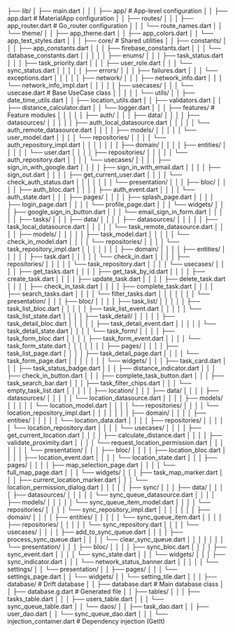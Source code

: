 ├── lib/
│   ├── main.dart
│   │
│   ├── app/                          # App-level configuration
│   │   ├── app.dart                  # MaterialApp configuration
│   │   ├── routes/
│   │   │   ├── app_router.dart       # Go_router configuration
│   │   │   └── route_names.dart
│   │   └── theme/
│   │       ├── app_theme.dart
│   │       ├── app_colors.dart
│   │       └── app_text_styles.dart
│   │
│   ├── core/                         # Shared utilities
│   │   ├── constants/
│   │   │   ├── app_constants.dart
│   │   │   ├── firebase_constants.dart
│   │   │   └── database_constants.dart
│   │   │
│   │   ├── enums/
│   │   │   ├── task_status.dart
│   │   │   ├── task_priority.dart
│   │   │   ├── user_role.dart
│   │   │   └── sync_status.dart
│   │   │
│   │   ├── errors/
│   │   │   ├── failures.dart
│   │   │   └── exceptions.dart
│   │   │
│   │   ├── network/
│   │   │   ├── network_info.dart
│   │   │   └── network_info_impl.dart
│   │   │
│   │   ├── usecases/
│   │   │   └── usecase.dart          # Base UseCase class
│   │   │
│   │   └── utils/
│   │       ├── date_time_utils.dart
│   │       ├── location_utils.dart
│   │       ├── validators.dart
│   │       ├── distance_calculator.dart
│   │       └── logger.dart
│   │
│   ├── features/                     # Feature modules
│   │   │
│   │   ├── auth/
│   │   │   ├── data/
│   │   │   │   ├── datasources/
│   │   │   │   │   ├── auth_local_datasource.dart
│   │   │   │   │   └── auth_remote_datasource.dart
│   │   │   │   ├── models/
│   │   │   │   │   └── user_model.dart
│   │   │   │   └── repositories/
│   │   │   │       └── auth_repository_impl.dart
│   │   │   │
│   │   │   ├── domain/
│   │   │   │   ├── entities/
│   │   │   │   │   └── user.dart
│   │   │   │   ├── repositories/
│   │   │   │   │   └── auth_repository.dart
│   │   │   │   └── usecases/
│   │   │   │       ├── sign_in_with_google.dart
│   │   │   │       ├── sign_in_with_email.dart
│   │   │   │       ├── sign_out.dart
│   │   │   │       ├── get_current_user.dart
│   │   │   │       └── check_auth_status.dart
│   │   │   │
│   │   │   └── presentation/
│   │   │       ├── bloc/
│   │   │       │   ├── auth_bloc.dart
│   │   │       │   ├── auth_event.dart
│   │   │       │   └── auth_state.dart
│   │   │       ├── pages/
│   │   │       │   ├── splash_page.dart
│   │   │       │   ├── login_page.dart
│   │   │       │   └── profile_page.dart
│   │   │       └── widgets/
│   │   │           ├── google_sign_in_button.dart
│   │   │           └── email_sign_in_form.dart
│   │   │
│   │   ├── tasks/
│   │   │   ├── data/
│   │   │   │   ├── datasources/
│   │   │   │   │   ├── task_local_datasource.dart
│   │   │   │   │   └── task_remote_datasource.dart
│   │   │   │   ├── models/
│   │   │   │   │   ├── task_model.dart
│   │   │   │   │   └── check_in_model.dart
│   │   │   │   └── repositories/
│   │   │   │       └── task_repository_impl.dart
│   │   │   │
│   │   │   ├── domain/
│   │   │   │   ├── entities/
│   │   │   │   │   ├── task.dart
│   │   │   │   │   └── check_in.dart
│   │   │   │   ├── repositories/
│   │   │   │   │   └── task_repository.dart
│   │   │   │   └── usecases/
│   │   │   │       ├── get_tasks.dart
│   │   │   │       ├── get_task_by_id.dart
│   │   │   │       ├── create_task.dart
│   │   │   │       ├── update_task.dart
│   │   │   │       ├── delete_task.dart
│   │   │   │       ├── check_in_task.dart
│   │   │   │       ├── complete_task.dart
│   │   │   │       ├── search_tasks.dart
│   │   │   │       └── filter_tasks.dart
│   │   │   │
│   │   │   └── presentation/
│   │   │       ├── bloc/
│   │   │       │   ├── task_list/
│   │   │       │   │   ├── task_list_bloc.dart
│   │   │       │   │   ├── task_list_event.dart
│   │   │       │   │   └── task_list_state.dart
│   │   │       │   ├── task_detail/
│   │   │       │   │   ├── task_detail_bloc.dart
│   │   │       │   │   ├── task_detail_event.dart
│   │   │       │   │   └── task_detail_state.dart
│   │   │       │   └── task_form/
│   │   │       │       ├── task_form_bloc.dart
│   │   │       │       ├── task_form_event.dart
│   │   │       │       └── task_form_state.dart
│   │   │       │
│   │   │       ├── pages/
│   │   │       │   ├── task_list_page.dart
│   │   │       │   ├── task_detail_page.dart
│   │   │       │   └── task_form_page.dart
│   │   │       │
│   │   │       └── widgets/
│   │   │           ├── task_card.dart
│   │   │           ├── task_status_badge.dart
│   │   │           ├── distance_indicator.dart
│   │   │           ├── check_in_button.dart
│   │   │           ├── complete_task_button.dart
│   │   │           ├── task_search_bar.dart
│   │   │           ├── task_filter_chips.dart
│   │   │           └── empty_task_list.dart
│   │   │
│   │   ├── location/
│   │   │   ├── data/
│   │   │   │   ├── datasources/
│   │   │   │   │   └── location_datasource.dart
│   │   │   │   ├── models/
│   │   │   │   │   └── location_model.dart
│   │   │   │   └── repositories/
│   │   │   │       └── location_repository_impl.dart
│   │   │   │
│   │   │   ├── domain/
│   │   │   │   ├── entities/
│   │   │   │   │   └── location_data.dart
│   │   │   │   ├── repositories/
│   │   │   │   │   └── location_repository.dart
│   │   │   │   └── usecases/
│   │   │   │       ├── get_current_location.dart
│   │   │   │       ├── calculate_distance.dart
│   │   │   │       ├── validate_proximity.dart
│   │   │   │       └── request_location_permission.dart
│   │   │   │
│   │   │   └── presentation/
│   │   │       ├── bloc/
│   │   │       │   ├── location_bloc.dart
│   │   │       │   ├── location_event.dart
│   │   │       │   └── location_state.dart
│   │   │       ├── pages/
│   │   │       │   ├── map_selection_page.dart
│   │   │       │   └── full_map_page.dart
│   │   │       └── widgets/
│   │   │           ├── task_map_marker.dart
│   │   │           ├── current_location_marker.dart
│   │   │           └── location_permission_dialog.dart
│   │   │
│   │   ├── sync/
│   │   │   ├── data/
│   │   │   │   ├── datasources/
│   │   │   │   │   └── sync_queue_datasource.dart
│   │   │   │   ├── models/
│   │   │   │   │   └── sync_queue_item_model.dart
│   │   │   │   └── repositories/
│   │   │   │       └── sync_repository_impl.dart
│   │   │   │
│   │   │   ├── domain/
│   │   │   │   ├── entities/
│   │   │   │   │   └── sync_queue_item.dart
│   │   │   │   ├── repositories/
│   │   │   │   │   └── sync_repository.dart
│   │   │   │   └── usecases/
│   │   │   │       ├── add_to_sync_queue.dart
│   │   │   │       ├── process_sync_queue.dart
│   │   │   │       └── clear_sync_queue.dart
│   │   │   │
│   │   │   └── presentation/
│   │   │       ├── bloc/
│   │   │       │   ├── sync_bloc.dart
│   │   │       │   ├── sync_event.dart
│   │   │       │   └── sync_state.dart
│   │   │       └── widgets/
│   │   │           ├── sync_indicator.dart
│   │   │           └── network_status_banner.dart
│   │   │
│   │   └── settings/
│   │       └── presentation/
│   │           ├── pages/
│   │           │   └── settings_page.dart
│   │           └── widgets/
│   │               └── setting_tile.dart
│   │
│   ├── database/                     # Drift database
│   │   ├── database.dart             # Main database class
│   │   ├── database.g.dart           # Generated file
│   │   ├── tables/
│   │   │   ├── tasks_table.dart
│   │   │   ├── users_table.dart
│   │   │   └── sync_queue_table.dart
│   │   └── daos/
│   │       ├── task_dao.dart
│   │       ├── user_dao.dart
│   │       └── sync_queue_dao.dart
│   │
│   └── injection_container.dart      # Dependency injection (GetIt)